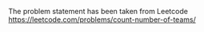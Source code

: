 The problem statement has been taken from Leetcode https://leetcode.com/problems/count-number-of-teams/



